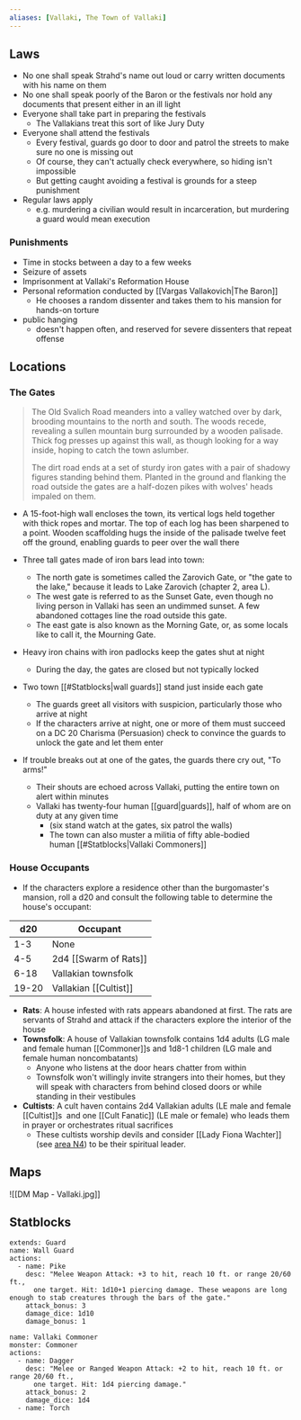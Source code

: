 ```yaml
---
aliases: [Vallaki, The Town of Vallaki]
---
```


## Laws
- No one shall speak Strahd's name out loud or carry written documents with his name on them
- No one shall speak poorly of the Baron or the festivals nor hold any documents that present either in an ill light
- Everyone shall take part in preparing the festivals
	- The Vallakians treat this sort of like Jury Duty
- Everyone shall attend the festivals
	- Every festival, guards go door to door and patrol the streets to make sure no one is missing out
	- Of course, they can't actually check everywhere, so hiding isn't impossible
	- But getting caught avoiding a festival is grounds for a steep punishment
- Regular laws apply
	- e.g. murdering a civilian would result in incarceration, but murdering a guard would mean execution
 
### Punishments
- Time in stocks between a day to a few weeks
- Seizure of assets
- Imprisonment at Vallaki's Reformation House
- Personal reformation conducted by [[Vargas Vallakovich|The Baron]]
	- He chooses a random dissenter and takes them to his mansion for hands-on torture
- public hanging
	- doesn't happen often, and reserved for severe dissenters that repeat offense

## Locations
### The Gates
>The Old Svalich Road meanders into a valley watched over by dark, brooding mountains to the north and south. The woods recede, revealing a sullen mountain burg surrounded by a wooden palisade. Thick fog presses up against this wall, as though looking for a way inside, hoping to catch the town aslumber.
>
>The dirt road ends at a set of sturdy iron gates with a pair of shadowy figures standing behind them. Planted in the ground and flanking the road outside the gates are a half-dozen pikes with wolves' heads impaled on them.

- A 15-foot-high wall encloses the town, its vertical logs held together with thick ropes and mortar. The top of each log has been sharpened to a point. Wooden scaffolding hugs the inside of the palisade twelve feet off the ground, enabling guards to peer over the wall there

- Three tall gates made of iron bars lead into town:
	- The north gate is sometimes called the Zarovich Gate, or "the gate to the lake," because it leads to Lake Zarovich (chapter 2, area L).
	- The west gate is referred to as the Sunset Gate, even though no living person in Vallaki has seen an undimmed sunset. A few abandoned cottages line the road outside this gate.
	- The east gate is also known as the Morning Gate, or, as some locals like to call it, the Mourning Gate.
- Heavy iron chains with iron padlocks keep the gates shut at night
	- During the day, the gates are closed but not typically locked
- Two town [[#Statblocks|wall guards]] stand just inside each gate
	- The guards greet all visitors with suspicion, particularly those who arrive at night
	- If the characters arrive at night, one or more of them must succeed on a DC 20 Charisma (Persuasion) check to convince the guards to unlock the gate and let them enter
- If trouble breaks out at one of the gates, the guards there cry out, "To arms!"
	- Their shouts are echoed across Vallaki, putting the entire town on alert within minutes
	- Vallaki has twenty-four human [[guard|guards]], half of whom are on duty at any given time
		- (six stand watch at the gates, six patrol the walls)
		- The town can also muster a militia of fifty able-bodied human [[#Statblocks|Vallaki Commoners]]

### House Occupants
- If the characters explore a residence other than the burgomaster's mansion, roll a d20 and consult the following table to determine the house's occupant:

|d20|Occupant|
|---|---|
|1-3|None|
|4-5|2d4 [[Swarm of Rats]]|
|6-18|Vallakian townsfolk|
|19-20|Vallakian [[Cultist]]|

- **Rats**: A house infested with rats appears abandoned at first. The rats are servants of Strahd and attack if the characters explore the interior of the house
- **Townsfolk**: A house of Vallakian townsfolk contains 1d4 adults (LG male and female human [[Commoner]]s and 1d8-1 children (LG male and female human noncombatants)
	- Anyone who listens at the door hears chatter from within
	- Townsfolk won't willingly invite strangers into their homes, but they will speak with characters from behind closed doors or while standing in their vestibules
- **Cultists**: A cult haven contains 2d4 Vallakian adults (LE male and female [[Cultist]]s  and one [[Cult Fanatic]] (LE male or female) who leads them in prayer or orchestrates ritual sacrifices
	- These cultists worship devils and consider [[Lady Fiona Wachter]] (see [area N4](http://longo.com.br/5e/adventure.html#CoS,5,n4.%20wachterhaus)) to be their spiritual leader.

## Maps
![[DM Map - Vallaki.jpg]]


## Statblocks
```statblock
extends: Guard
name: Wall Guard
actions:
  - name: Pike
    desc: "Melee Weapon Attack: +3 to hit, reach 10 ft. or range 20/60 ft.,
      one target. Hit: 1d10+1 piercing damage. These weapons are long enough to stab creatures through the bars of the gate."
    attack_bonus: 3
    damage_dice: 1d10
    damage_bonus: 1
```
```statblock
name: Vallaki Commoner
monster: Commoner
actions:
  - name: Dagger
    desc: "Melee or Ranged Weapon Attack: +2 to hit, reach 10 ft. or range 20/60 ft.,
      one target. Hit: 1d4 piercing damage."
    attack_bonus: 2
    damage_dice: 1d4
  - name: Torch
```
